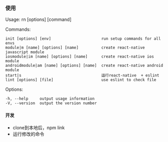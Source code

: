 ### 使用
  Usage: rn [options] [command]

  Commands:

    init [options] [env]                      run setup commands for all envs
    module|m [name] [options] [name]          create react-native javascript module
    iosmodule|im [name] [options] [name]      create react-native ios module
    androidmodule|am [name] [options] [name]  create react-native android module
    start|s                                   运行react-native  + eslint
    lint [options] [file]                     use eslint to check file

  Options:

    -h, --help     output usage information
    -V, --version  output the version number
#### 开发
* clone到本地后，npm link
* 运行修改的命令
